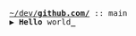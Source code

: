 <samp>

⠀⠀⠀⠀⠀<a href="https://github.com.futsuuu">~/dev/<b>github.com/</b></a> :: main<br>
⠀⠀⠀⠀⠀▶ <b>Hello</b> world<b>_</b>

</samp>
